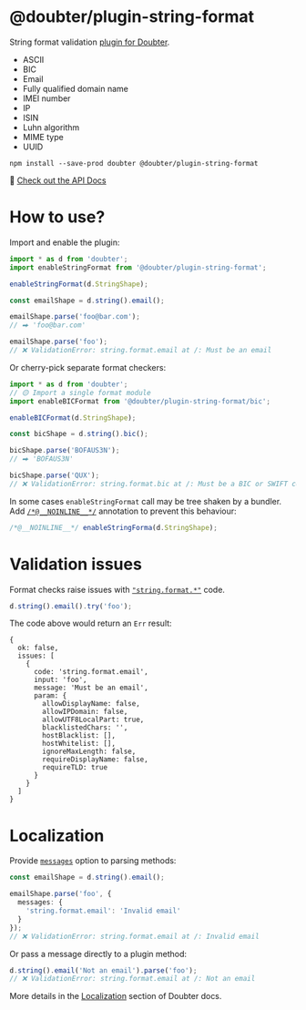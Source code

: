 # @doubter/plugin-string-format

String format validation [plugin for Doubter](https://github.com/smikhalevski/doubter).

- ASCII
- BIC
- Email
- Fully qualified domain name
- IMEI number
- IP
- ISIN
- Luhn algorithm
- MIME type
- UUID

```shell
npm install --save-prod doubter @doubter/plugin-string-format
```

🔎 [Check out the API Docs](https://smikhalevski.github.io/doubter-plugin-string-format)

# How to use?

Import and enable the plugin:

```ts
import * as d from 'doubter';
import enableStringFormat from '@doubter/plugin-string-format';

enableStringFormat(d.StringShape);

const emailShape = d.string().email();

emailShape.parse('foo@bar.com');
// ⮕ 'foo@bar.com'

emailShape.parse('foo');
// ❌ ValidationError: string.format.email at /: Must be an email
```

Or cherry-pick separate format checkers:

```ts
import * as d from 'doubter';
// 🟡 Import a single format module
import enableBICFormat from '@doubter/plugin-string-format/bic';

enableBICFormat(d.StringShape);

const bicShape = d.string().bic();

bicShape.parse('BOFAUS3N');
// ⮕ 'BOFAUS3N'

bicShape.parse('QUX');
// ❌ ValidationError: string.format.bic at /: Must be a BIC or SWIFT code
```

In some cases `enableStringFormat` call may be tree shaken by a bundler.
Add [`/*@__NOINLINE__*/`](https://terser.org/docs/miscellaneous/#annotations) annotation to prevent this behaviour:

```ts
/*@__NOINLINE__*/ enableStringForma(d.StringShape);
```

# Validation issues

Format checks raise issues with [`"string.format.*"`](./src/main/constants.ts) code.

```ts
d.string().email().try('foo');
```

The code above would return an `Err` result:

```json5
{
  ok: false,
  issues: [
    {
      code: 'string.format.email',
      input: 'foo',
      message: 'Must be an email',
      param: {
        allowDisplayName: false,
        allowIPDomain: false,
        allowUTF8LocalPart: true,
        blacklistedChars: '',
        hostBlacklist: [],
        hostWhitelist: [],
        ignoreMaxLength: false,
        requireDisplayName: false,
        requireTLD: true
      }
    }
  ]
}
```

# Localization

Provide [`messages`](https://smikhalevski.github.io/doubter/latest/interfaces/core.ParseOptions.html#messages) option
to parsing methods:

```ts
const emailShape = d.string().email();

emailShape.parse('foo', {
  messages: {
    'string.format.email': 'Invalid email'
  }
});
// ❌ ValidationError: string.format.email at /: Invalid email
```

Or pass a message directly to a plugin method:

```ts
d.string().email('Not an email').parse('foo');
// ❌ ValidationError: string.format.email at /: Not an email
```

More details in the [Localization](https://github.com/smikhalevski/doubter?tab=readme-ov-file#localization) section of
Doubter docs.
